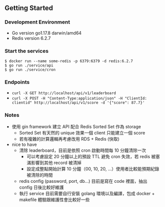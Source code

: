 ## Getting Started

### Development Environment

- Go version go1.17.8 darwin/amd64
- Redis version 6.2.7

### Start the services

```
$ docker run --name some-redis -p 6379:6379 -d redis:6.2.7
$ go run ./service/api
$ go run ./service/cron
```

### Endpoints

- `curl -X GET http://localhost/api/v1/leaderboard`
- `curl -X POST -H "Content-Type:application/json" -H "ClientId: clientid" http://localhost/api/v1/score -d '{"score": 87.7}'`

### Notes

- 使用 gin framework 建立 API 配合 Redis Sorted Set 作為 storage
    - Sorted Set 有天然的 unique 效果一個 client 只能建立一個 score
    - 若有複雜的計算邏輯再考慮改用 RDS + Redis (快取)
- nice to have
    - 清除 leaderboard，目前是依照 cron 啟動時間每 10 分鐘清除一次
        - 可以考慮設定 20 分鐘以上的預設 TTL 避免 cron 失效，若 redis 被塞滿影響到其他 record 被清掉
        - 設定成整點開始計算 10 分鐘（00, 10, 20, ...）使用者比較能預期紀錄被清除的時間
    - redis config (password, port, db...) 目前是寫在 code 裡面，抽出 config 日後比較好維護
    - 執行 service 目前需要自行安裝 golang 環境以及編譯，包成 docker + makefile 體驗跟維護性會比較好一些